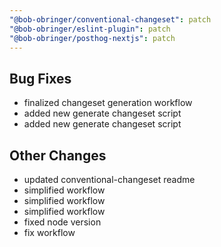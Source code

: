 ```yaml
---
"@bob-obringer/conventional-changeset": patch
"@bob-obringer/eslint-plugin": patch
"@bob-obringer/posthog-nextjs": patch
---
```


## Bug Fixes

- finalized changeset generation workflow
- added new generate changeset script
- added new generate changeset script

## Other Changes

- updated conventional-changeset readme
- simplified workflow
- simplified workflow
- simplified workflow
- fixed node version
- fix workflow
